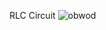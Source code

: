 RLC Circuit
![obwod](https://user-images.githubusercontent.com/36985894/205450886-8c73cb55-cb9b-4836-a23f-f322c6613586.PNG)
